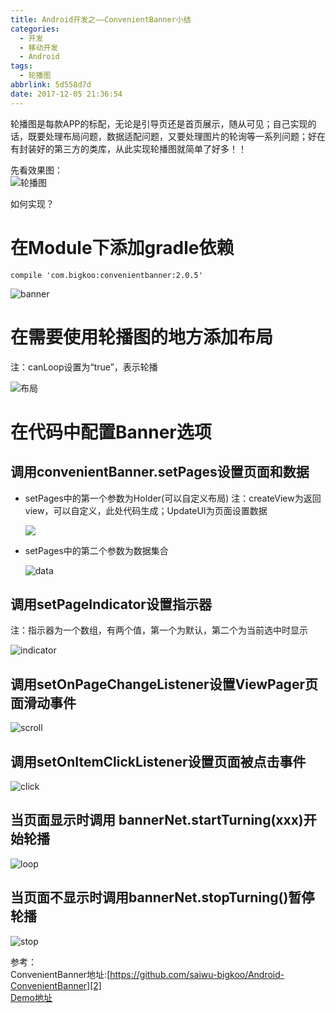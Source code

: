 ```yaml
---
title: Android开发之——ConvenientBanner小结
categories:
  - 开发
  - 移动开发
  - Android
tags:
  - 轮播图
abbrlink: 5d558d7d
date: 2017-12-05 21:36:54
---
```

轮播图是每款APP的标配，无论是引导页还是首页展示，随从可见；自己实现的话，既要处理布局问题，数据适配问题，又要处理图片的轮询等一系列问题；好在有封装好的第三方的类库，从此实现轮播图就简单了好多！！
<!--more-->
先看效果图：  
![轮播图][1]    

如何实现？  
# 在Module下添加gradle依赖
	compile 'com.bigkoo:convenientbanner:2.0.5'
![banner][3]

# 在需要使用轮播图的地方添加布局
注：canLoop设置为“true”，表示轮播   

![布局][4] 
# 在代码中配置Banner选项
## 调用convenientBanner.setPages设置页面和数据
- setPages中的第一个参数为Holder(可以自定义布局)
注：createView为返回view，可以自定义，此处代码生成；UpdateUI为页面设置数据

	![][5]
- setPages中的第二个参数为数据集合

	![data][6]


## 调用setPageIndicator设置指示器
注：指示器为一个数组，有两个值，第一个为默认，第二个为当前选中时显示

![indicator][7]
## 调用setOnPageChangeListener设置ViewPager页面滑动事件

![scroll][8]
## 调用setOnItemClickListener设置页面被点击事件

![click][9]
## 当页面显示时调用 bannerNet.startTurning(xxx)开始轮播

![loop][10]
## 当页面不显示时调用bannerNet.stopTurning()暂停轮播
![stop][11]


参考：    
ConvenientBanner地址:[https://github.com/saiwu-bigkoo/Android-ConvenientBanner][2]   
[Demo地址][12]


[1]: https://cdn.jsdelivr.net/gh/PGzxc/CDN@master/blog-image/android-viewpager.gif
[2]: https://github.com/saiwu-bigkoo/Android-ConvenientBanner
[3]: https://cdn.jsdelivr.net/gh/PGzxc/CDN@master/blog-image/android-banner.png
[4]: https://cdn.jsdelivr.net/gh/PGzxc/CDN@master/blog-image/android-banner_layout.png
[5]: https://cdn.jsdelivr.net/gh/PGzxc/CDN@master/blog-image/android-banner_holder.png
[6]: https://cdn.jsdelivr.net/gh/PGzxc/CDN@master/blog-image/android-banner_data.png
[7]: https://cdn.jsdelivr.net/gh/PGzxc/CDN@master/blog-image/android-banner_indicator.png
[8]: https://cdn.jsdelivr.net/gh/PGzxc/CDN@master/blog-image/android-banner_scroll.png
[9]: https://cdn.jsdelivr.net/gh/PGzxc/CDN@master/blog-image/android-banner_click.png
[10]: https://cdn.jsdelivr.net/gh/PGzxc/CDN@master/blog-image/android-banner_loop.png
[11]: https://cdn.jsdelivr.net/gh/PGzxc/CDN@master/blog-image/android-banner_stop.png
[12]: https://github.com/PGzxc/ConvenientBannerDemo